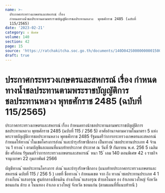 ```yaml
---
name: >-
  ประกาศกระทรวงเกษตรและสหกรณ์ เรื่อง
  กำหนดทางน้ำชลประทานตามพระราชบัญญัติการชลประทานหลวง  พุทธศักราช 2485 (ฉบับที่
  115/2565)
date: '2023-02-21'
category: ง พิเศษ
volume: 140
section: 42
page: 15
source: 'https://ratchakitcha.soc.go.th/documents/140D042S0000000001500.pdf'
draft: true
---
```


# ประกาศกระทรวงเกษตรและสหกรณ์ เรื่อง กำหนดทางน้ำชลประทานตามพระราชบัญญัติการชลประทานหลวง  พุทธศักราช 2485 (ฉบับที่ 115/2565)

ประกาศกระทรวงเกษตรและสหกรณ์ เรื่อง ก้าหนดทางน้าชลประทานตามพระราชบัญญัติการชลประทานหลวง พุทธศักราช 2485 (ฉบับที่ 115 / 256 5) อาศัยอ้านาจตามความในมาตรา 5 แห่งพระราชบัญญัติการชลประทานหลวง พุทธศักราช 2485 รัฐมนตรีว่าการกระทรวงเกษตรและสหกรณ์ ก้าหนดให้ทางน ้าในเขตโครงการส่งน ้าและบ้ารุงรักษาชีกลาง เป็นทางน ้าชลประทานประเภท 4 จ้านวน 1 ทางน ้า ตามบัญชีและแผนที่แนบท้ายประกาศ ประกาศ ณ วันที่ 9 กันยายน พ.ศ. 256 5 เฉลิมชัย ศรีอ่อน รัฐมนตรีว่าการกระทรวงเกษตรและสหกรณ์ ้ หนา 15 ่ เลม 140 ตอนพิเศษ 42 ง ราชกิจจานุเบกษา 22 กุมภาพันธ์ 2566

บัญชีทางน ้าชลประทานโครงการ ส่งน ้าและบ้ารุงรักษาชีกลาง (แนบท้ายประกาศกระทรวงเกษตรและสหกรณ์ ฉบับที่ 115 / 256 5 ) เลขที่ ชื่อทางน ้า ก้าหนดเขต จาก ถึง ทางน ้าชลประทานประเภท 4 1 อ่างเก็บน ้าแสงอรุณ ศูนย์กลางเขื่อนดิน อ่างเก็บน ้าแสงอรุณ ต้าบลโนนท อง อ้าเภอแวงใหญ่ จังหวัดขอนแก่น ต้าบ ล โนนทอง อ้าเภอ แวงใหญ่ จังหวัด ขอนแก่น (ตามแผนที่ที่แนบท้ายนี )

